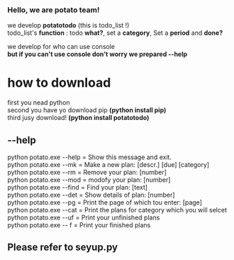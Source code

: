 ### Hello, we are potato team!
we develop **potatotodo** (this is todo_list !)  
todo_list's **function** : todo **what?**, set a **category**, Set a **period** and **done?** 

we develop for who can use console  
**but if you can't use console don't worry we prepared --help**

# how to download
first you nead python  
second you have yo download pip **(python install pip)**  
third jusy download! **(python install potatotodo)**  


## --help  
python potato.exe --help =    Show this message and exit.  
python potato.exe --mk =      Make a new plan: [descr.] [due] [category]  
python potato.exe --rm =      Remove your plan: [number]  
python potato.exe --mod =     modofy your plan: [number]  
python potato.exe --find =    Find your plan: [text]  
python potato.exe --det =     Show details of plan: [number]  
python potato.exe --pg =      Print the page of which tou enter: [page]  
python potato.exe --cat =     Print the plans for category which you will selcet  
python potato.exe --uf =      Print your unfinished plans  
python potato.exe -- f =      Print your finished plans  

## Please refer to seyup.py
